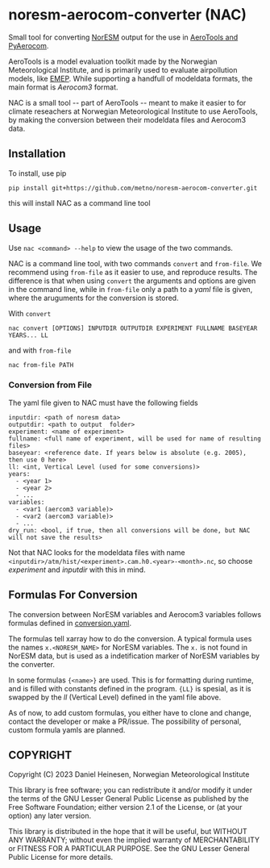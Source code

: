 # noresm-aerocom-converter (NAC)
Small tool for converting [NorESM](https://www.noresm.org/) output for the use in [AeroTools and PyAerocom](https://github.com/metno/pyaerocom).

AeroTools is a model evaluation toolkit made by the Norwegian Meteorological Institute, and is primarily used to evaluate airpollution models, like [EMEP](https://www.emep.int/). While supporting a handfull of modeldata formats, the main format is *Aerocom3* format.

NAC is a small tool -- part of AeroTools -- meant to make it easier to for climate reseachers at Norwegian Meteorological Institute to use AeroTools, by making the conversion between their modeldata files and Aerocom3 data. 

## Installation
To install, use pip
```
pip install git+https://github.com/metno/noresm-aerocom-converter.git
```
this will install NAC as a command line tool

## Usage
Use `nac <command> --help` to view the usage of the two commands.

NAC is a command line tool, with two commands `convert` and `from-file`. We recommend using `from-file` as it easier to use, and reproduce results. The difference is that when using `convert` the arguments and options are given in the command line, while in `from-file` only a path to a *yaml* file is given, where the aruguments for the conversion is stored.

With `convert`
```
nac convert [OPTIONS] INPUTDIR OUTPUTDIR EXPERIMENT FULLNAME BASEYEAR YEARS... LL 
```

and with `from-file`
```
nac from-file PATH  
```

### Conversion from File
The yaml file given to NAC must have the following fields

```
inputdir: <path of noresm data>
outputdir: <path to output  folder>
experiment: <name of experiment>
fullname: <full name of experiment, will be used for name of resulting files>
baseyear: <reference date. If years below is absolute (e.g. 2005), then use 0 here>
ll: <int, Vertical Level (used for some conversions)>
years: 
  - <year 1>
  - <year 2>
  - ...
variables:
  - <var1 (aercom3 variable)>
  - <var2 (aercom3 variable)>
  - ...
dry_run: <bool, if true, then all conversions will be done, but NAC will not save the results>
```

Not that NAC looks for the modeldata files with name `<inputdir>/atm/hist/<experiment>.cam.h0.<year>-<month>.nc`, so choose *experiment* and *inputdir* with this in mind.


## Formulas For Conversion
The conversion between NorESM variables and Aerocom3 variables follows formulas defined in [conversion.yaml](noresm_aerocom_converter/conversions.yaml). 

The formulas tell xarray how to do the conversion. A typical formula uses the names `x.<NORESM_NAME>` for NorESM variables. The `x.` is not found in NorESM data, but is used as a indetification marker of NorESM variables by the converter.

In some formulas `{<name>}` are used. This is for formatting during runtime, and is filled with constants defined in the program. `{LL}` is spesial, as it is swapped by the *ll* (Vertical Level) defined in the yaml file above.

As of now, to add custom formulas, you either have to clone and change, contact the developer or make a PR/issue. The possibility of personal, custom formula yamls are planned.


## COPYRIGHT

Copyright (C) 2023 Daniel Heinesen, Norwegian Meteorological Institute

This library is free software; you can redistribute it and/or
modify it under the terms of the GNU Lesser General Public
License as published by the Free Software Foundation; either
version 2.1 of the License, or (at your option) any later version.

This library is distributed in the hope that it will be useful,
but WITHOUT ANY WARRANTY; without even the implied warranty of
MERCHANTABILITY or FITNESS FOR A PARTICULAR PURPOSE.  See the GNU
Lesser General Public License for more details.




